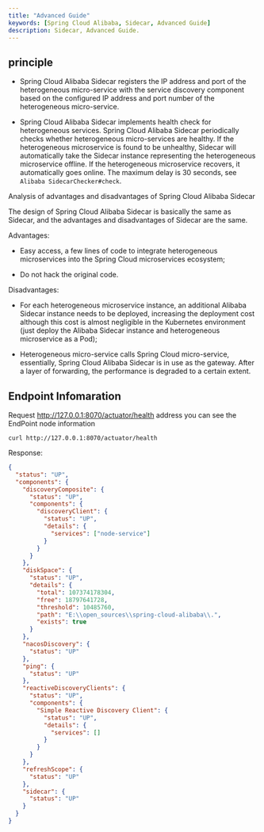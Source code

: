 ```yaml
---
title: "Advanced Guide"
keywords: [Spring Cloud Alibaba, Sidecar, Advanced Guide]
description: Sidecar, Advanced Guide.
---
```


## principle

- Spring Cloud Alibaba Sidecar registers the IP address and port of the heterogeneous micro-service with the service discovery component based on the configured IP address and port number of the heterogeneous micro-service.

- Spring Cloud Alibaba Sidecar implements health check for heterogeneous services. Spring Cloud Alibaba Sidecar periodically checks whether heterogeneous micro-services are healthy. If the heterogeneous microservice is found to be unhealthy, Sidecar will automatically take the Sidecar instance representing the heterogeneous microservice offline. If the heterogeneous microservice recovers, it automatically goes online. The maximum delay is 30 seconds, see `Alibaba SidecarChecker#check`.

Analysis of advantages and disadvantages of Spring Cloud Alibaba Sidecar

The design of Spring Cloud Alibaba Sidecar is basically the same as Sidecar, and the advantages and disadvantages of Sidecar are the same.

Advantages:

- Easy access, a few lines of code to integrate heterogeneous microservices into the Spring Cloud microservices ecosystem;

- Do not hack the original code.

Disadvantages:

- For each heterogeneous microservice instance, an additional Alibaba Sidecar instance needs to be deployed, increasing the deployment cost although this cost is almost negligible in the Kubernetes environment (just deploy the Alibaba Sidecar instance and heterogeneous microservice as a Pod);

- Heterogeneous micro-service calls Spring Cloud micro-service, essentially, Spring Cloud Alibaba Sidecar is in use as the gateway. After a layer of forwarding, the performance is degraded to a certain extent.

## Endpoint Infomaration

Request http://127.0.0.1:8070/actuator/health address you can see the EndPoint node information

```shell
curl http://127.0.0.1:8070/actuator/health
```

Response:

```json
{
  "status": "UP",
  "components": {
    "discoveryComposite": {
      "status": "UP",
      "components": {
        "discoveryClient": {
          "status": "UP",
          "details": {
            "services": ["node-service"]
          }
        }
      }
    },
    "diskSpace": {
      "status": "UP",
      "details": {
        "total": 107374178304,
        "free": 18797641728,
        "threshold": 10485760,
        "path": "E:\\open_sources\\spring-cloud-alibaba\\.",
        "exists": true
      }
    },
    "nacosDiscovery": {
      "status": "UP"
    },
    "ping": {
      "status": "UP"
    },
    "reactiveDiscoveryClients": {
      "status": "UP",
      "components": {
        "Simple Reactive Discovery Client": {
          "status": "UP",
          "details": {
            "services": []
          }
        }
      }
    },
    "refreshScope": {
      "status": "UP"
    },
    "sidecar": {
      "status": "UP"
    }
  }
}
```
